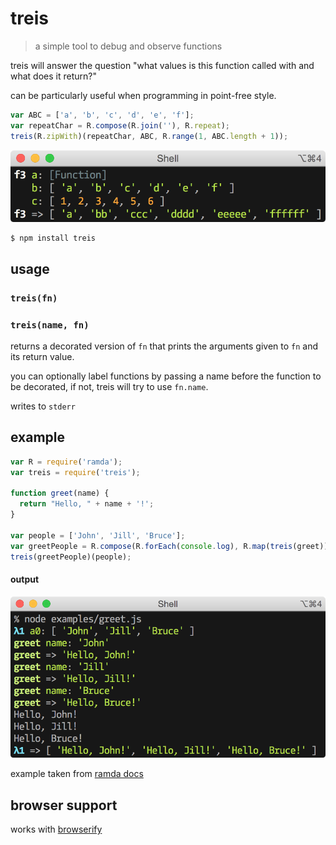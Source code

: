 # treis

> a simple tool to debug and observe functions

treis will answer the question "what values is this function called with and what does it return?"

can be particularly useful when programming in point-free style.

```js
var ABC = ['a', 'b', 'c', 'd', 'e', 'f'];
var repeatChar = R.compose(R.join(''), R.repeat);
treis(R.zipWith)(repeatChar, ABC, R.range(1, ABC.length + 1));
```

![](https://raw.githubusercontent.com/raine/treis/media/zipWith.png)

```sh
$ npm install treis
```

## usage

### `treis(fn)`
### `treis(name, fn)`

returns a decorated version of `fn` that prints the arguments given to `fn`
and its return value.

you can optionally label functions by passing a name before the function
to be decorated, if not, treis will try to use `fn.name`.

writes to `stderr`

## example

```js
var R = require('ramda');
var treis = require('treis');

function greet(name) {
  return "Hello, " + name + '!';
}

var people = ['John', 'Jill', 'Bruce'];
var greetPeople = R.compose(R.forEach(console.log), R.map(treis(greet)));
treis(greetPeople)(people);
```

#### output

![](https://raw.githubusercontent.com/raine/treis/media/greet.png)

example taken from [ramda docs](http://ramdajs.com/docs)

## browser support

works with [browserify](http://browserify.org/)
